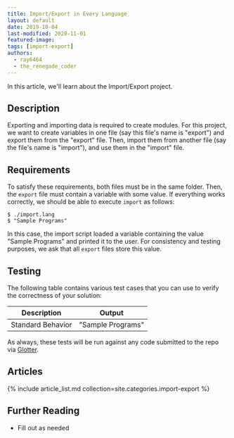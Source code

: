 ```yaml
---
title: Import/Export in Every Language
layout: default
date: 2019-10-04
last-modified: 2020-11-01
featured-image:
tags: [import-export]
authors: 
  - ray6464
  - the_renegade_coder
---
```


In this article, we'll learn about the Import/Export project.

## Description

Exporting and importing data is required to create modules. For this project, we want to create 
variables in one file (say this file's name is "export") and export them from the "export" file. 
Then, import them from another file (say the file's name is "import"), and use them in the 
"import" file.

## Requirements

To satisfy these requirements, both files must be in the same folder. Then, the `export` file must 
contain a variable with some value. If everything works correctly, we should be able to execute 
`import` as follows:

```shell
$ ./import.lang
$ "Sample Programs"
```

In this case, the import script loaded a variable containing the value "Sample Programs" and
printed it to the user. For consistency and testing purposes, we ask that all `export` files
store this value.

## Testing

The following table contains various test cases that you can use to verify the correctness of 
your solution: 

| Description       | Output            |
|-------------------|-------------------|
| Standard Behavior | "Sample Programs" | 

As always, these tests will be run against any code submitted to the repo via [Glotter][glotter-github].

## Articles

{% include article_list.md collection=site.categories.import-export %}

## Further Reading

- Fill out as needed

[glotter-github]: https://github.com/auroq/glotter
